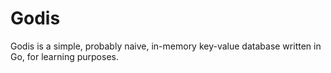 # Godis

Godis is a simple, probably naive, in-memory key-value database written in Go, for learning purposes.
